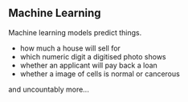 ## Machine Learning

Machine learning models predict things.

- how much a house will sell for
- which numeric digit a digitised photo shows
- whether an applicant will pay back a loan
- whether a image of cells is normal or cancerous

and uncountably more...
